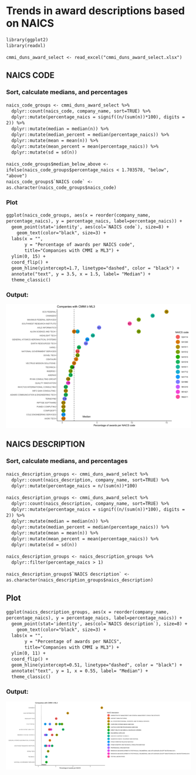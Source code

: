 #  Trends in award descriptions based on NAICS 
```{r}
library(ggplot2)
library(readxl)

cmmi_duns_award_select <- read_excel("cmmi_duns_award_select.xlsx")
```

## NAICS CODE
### Sort, calculate medians, and percentages
```{r}
naics_code_groups <- cmmi_duns_award_select %>%
  dplyr::count(naics_code, company_name, sort=TRUE) %>%
  dplyr::mutate(percentage_naics = signif((n/(sum(n))*100), digits = 2)) %>%
  dplyr::mutate(median = median(n)) %>%
  dplyr::mutate(median_percent = median(percentage_naics)) %>% 
  dplyr::mutate(mean = mean(n)) %>%
  dplyr::mutate(mean_percent = mean(percentage_naics)) %>%
  dplyr::mutate(sd = sd(n)) 

naics_code_groups$median_below_above <- ifelse(naics_code_groups$percentage_naics < 1.703578, "below", "above")
naics_code_groups$`NAICS code` <- as.character(naics_code_groups$naics_code)
```
### Plot
```{r}
ggplot(naics_code_groups, aes(x = reorder(company_name, percentage_naics), y = percentage_naics, label=percentage_naics)) + 
  geom_point(stat='identity', aes(col=`NAICS code`), size=8) +
    geom_text(color="black", size=3) +
  labs(x = "",
       y = "Percentage of awards per NAICS code",
       title="Companies with CMMI ≥ ML3") +
  ylim(0, 15) +
  coord_flip() +
  geom_hline(yintercept=1.7, linetype="dashed", color = "black") +
  annotate("text", y = 3.5, x = 1.5, label= "Median") +
  theme_classic() 
```
### Output:
![CMMI NAICS CODE](https://github.com/ericaosta/alagant/blob/main/plots/cmmi_naics_code.png)


## NAICS DESCRIPTION
### Sort, calculate medians, and percentages

```{r}
naics_description_groups <- cmmi_duns_award_select %>%
  dplyr::count(naics_description, company_name, sort=TRUE) %>%
  dplyr::mutate(percentage_naics = n/(sum(n))*100)

naics_description_groups <- cmmi_duns_award_select %>%
  dplyr::count(naics_description, company_name, sort=TRUE) %>%
  dplyr::mutate(percentage_naics = signif((n/(sum(n))*100), digits = 2)) %>%
  dplyr::mutate(median = median(n)) %>%
  dplyr::mutate(median_percent = median(percentage_naics)) %>% 
  dplyr::mutate(mean = mean(n)) %>%
  dplyr::mutate(mean_percent = mean(percentage_naics)) %>%
  dplyr::mutate(sd = sd(n)) 

naics_description_groups <- naics_description_groups %>%
  dplyr::filter(percentage_naics > 1)

naics_description_groups$`NAICS description` <- as.character(naics_description_groups$naics_description)
```

## Plot
```{r}
ggplot(naics_description_groups, aes(x = reorder(company_name, percentage_naics), y = percentage_naics, label=percentage_naics)) + 
  geom_point(stat='identity', aes(col=`NAICS description`), size=8) +
    geom_text(color="black", size=3) +
  labs(x = "",
       y = "Percentage of awards per NAICS",
       title="Companies with CMMI ≥ ML3") +
  ylim(0, 11) +
  coord_flip() +
  geom_hline(yintercept=0.51, linetype="dashed", color = "black") +
  annotate("text", y = 1, x = 0.55, label= "Median") +
  theme_classic() 
```
### Output:
![CMMI NAICS DESCRIPTION](https://github.com/ericaosta/alagant/blob/main/plots/cmmi_naics_description.png)
